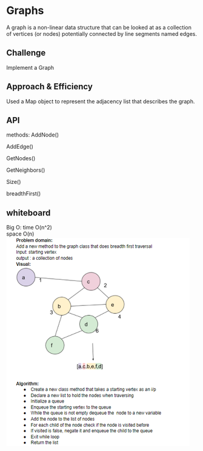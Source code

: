# Graphs

A graph is a non-linear data structure that can be looked at as a collection of vertices (or nodes) potentially connected by line segments named edges.

## Challenge

Implement a Graph

## Approach & Efficiency

Used a Map object to represent the adjacency list that describes the graph.

## API

methods:
AddNode()
<!-- Adds a new node to the graph
Takes in the value of that node
Returns the added node -->
AddEdge()
<!-- Adds a new edge between two nodes in the graph
Include the ability to have a “weight”
Takes in the two nodes to be connected by the edge
Both nodes should already be in the Graph -->
GetNodes()
<!-- Returns all of the nodes in the graph as a collection (set, list, or similar) -->
GetNeighbors()
<!-- Returns a collection of edges connected to the given node
Takes in a given node
Include the weight of the connection in the returned collection -->
Size()
<!-- Returns the total number of nodes in the graph -->
breadthFirst()

## whiteboard

Big O:
time O(n^2)  
space O(n)
![class37](./class37.PNG)
